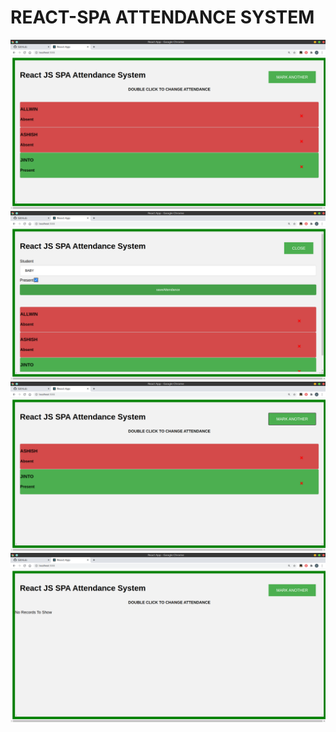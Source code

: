 # REACT-SPA ATTENDANCE SYSTEM

![1](1.png?raw=true "1")
![2](2.png?raw=true "2")
![3](3.png?raw=true "3")
![4](4.png?raw=true "4")

